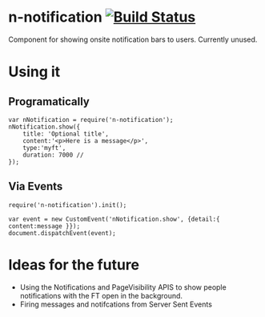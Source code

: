 # n-notification [![Build Status](https://travis-ci.org/Financial-Times/n-notification.svg?branch=master)](https://travis-ci.org/Financial-Times/n-notification)
Component for showing onsite notification bars to users. Currently unused.

# Using it

## Programatically

	var nNotification = require('n-notification');
	nNotification.show({
		title: 'Optional title',
		content:'<p>Here is a message</p>',
		type:'myft',
		duration: 7000 //
	});

## Via Events

	require('n-notification').init();

	var event = new CustomEvent('nNotification.show', {detail:{ content:message }});
    document.dispatchEvent(event);


# Ideas for the future

* Using the Notifications and PageVisibility APIS to show people notifications with the FT open in the background.
* Firing messages and notifcations from Server Sent Events







